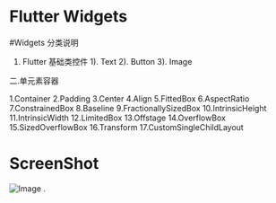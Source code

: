 # Flutter Widgets

#Widgets 分类说明
1. Flutter 基础类控件
1). Text
2). Button
3). Image

二.单元素容器

1.Container
2.Padding
3.Center
4.Align
5.FittedBox
6.AspectRatio
7.ConstrainedBox
8.Baseline
9.FractionallySizedBox
10.IntrinsicHeight
11.IntrinsicWidth
12.LimitedBox
13.Offstage
14.OverflowBox
15.SizedOverflowBox
16.Transform
17.CustomSingleChildLayout


# ScreenShot

![Image][1]
.

[1]: https://img-blog.csdnimg.cn/20190121094217472.jpeg?x-oss-process=image/watermark,type_ZmFuZ3poZW5naGVpdGk,shadow_10,text_aHR0cHM6Ly9ibG9nLmNzZG4ubmV0L3UwMTExMTI4NDA=,size_16,color_FFFFFF,t_70
